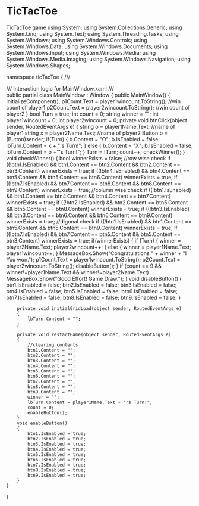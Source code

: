 # TicTacToe
TicTacToe game
using System;
using System.Collections.Generic;
using System.Linq;
using System.Text;
using System.Threading.Tasks;
using System.Windows;
using System.Windows.Controls;
using System.Windows.Data;
using System.Windows.Documents;
using System.Windows.Input;
using System.Windows.Media;
using System.Windows.Media.Imaging;
using System.Windows.Navigation;
using System.Windows.Shapes;

namespace ticTacToe
{
    /// <summary>
    /// Interaction logic for MainWindow.xaml
    /// </summary>
    public partial class MainWindow : Window
    {
        public MainWindow()
        {
            InitializeComponent();
            p1Count.Text = player1wincount.ToString(); //win count of player1
            p2Count.Text = player2wincount.ToString(); //win count of player2
        }
        bool Turn = true;
        int count = 0;
        string winner = "";
        int player1wincount = 0;
        int player2wincount = 0;
        private void btnClick(object sender, RoutedEventArgs e)
        {
            string o = player1Name.Text; //name of player1
            string x = player2Name.Text; //name of player2
            Button b = (Button)sender;
            if(Turn)
            {
                b.Content = "O";
                b.IsEnabled = false;
                lbTurn.Content = x + "'s Turn!";
            }
            else
            {
                b.Content = "X";
                b.IsEnabled = false;
                lbTurn.Content = o +"'s Turn!";
            }
            Turn = !Turn;
            count++;
            checkWinner();
        }
        void checkWinner()
        {
            bool winnerExists = false;
            //row wise check
            if ((!btn1.IsEnabled) && btn1.Content == btn2.Content && btn2.Content == btn3.Content)
                winnerExists = true;
            if ((!btn4.IsEnabled) && btn4.Content == btn5.Content && btn5.Content == btn6.Content)
                winnerExists = true;
            if ((!btn7.IsEnabled) && btn7.Content == btn8.Content && btn8.Content == btn9.Content)
                winnerExists = true;
            //column wise check
            if ((!btn1.IsEnabled) && btn1.Content == btn4.Content && btn4.Content == btn7.Content)
                winnerExists = true;
            if ((!btn2.IsEnabled) && btn2.Content == btn5.Content && btn5.Content == btn8.Content)
                winnerExists = true;
            if ((!btn3.IsEnabled) && btn3.Content == btn6.Content && btn6.Content == btn9.Content)
                winnerExists = true;
            //digonal check
            if ((!btn1.IsEnabled) && btn1.Content == btn5.Content && btn5.Content == btn9.Content)
                winnerExists = true;
            if ((!btn7.IsEnabled) && btn7.Content == btn5.Content && btn5.Content == btn3.Content)
                winnerExists = true;
            if(winnerExists)
            {
                if (Turn)
                {
                    winner = player2Name.Text;
                    player2wincount++;
                }
                else
                {
                    winner = player1Name.Text;
                    player1wincount++;
                }
                MessageBox.Show("Congratulations " + winner + "! You won.");
                p1Count.Text = player1wincount.ToString();
                p2Count.Text = player2wincount.ToString();
                disableButton();
            }
            if (count == 9 && winner!=player1Name.Text && winner!=player2Name.Text)
                MessageBox.Show("Good Effort! Game Draw.");
        }
        void disableButton()
        {
            btn1.IsEnabled = false;
            btn2.IsEnabled = false;
            btn3.IsEnabled = false;
            btn4.IsEnabled = false;
            btn5.IsEnabled = false;
            btn6.IsEnabled = false;
            btn7.IsEnabled = false;
            btn8.IsEnabled = false;
            btn9.IsEnabled = false;
        }

        private void initialGridLoad(object sender, RoutedEventArgs e)
        {
            lbTurn.Content = "";
        }

        private void restartGame(object sender, RoutedEventArgs e)
        {
            //clearing contents
            btn1.Content = "";
            btn2.Content = "";
            btn3.Content = "";
            btn4.Content = "";
            btn5.Content = "";
            btn6.Content = "";
            btn7.Content = "";
            btn8.Content = "";
            btn9.Content = "";
            winner = "";
            lbTurn.Content = player1Name.Text + "'s Turn!";
            count = 0;
            enableButton();
        }
        void enableButton()
        {
            btn1.IsEnabled = true;
            btn2.IsEnabled = true;
            btn3.IsEnabled = true;
            btn4.IsEnabled = true;
            btn5.IsEnabled = true;
            btn6.IsEnabled = true;
            btn7.IsEnabled = true;
            btn8.IsEnabled = true;
            btn9.IsEnabled = true;
        }
    }
}
